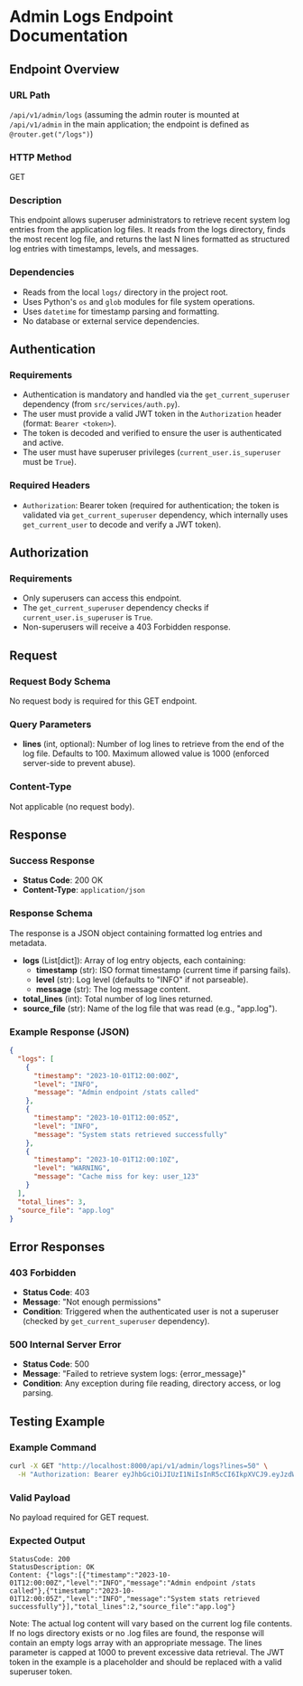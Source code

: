 # Admin Logs Endpoint Documentation

## Endpoint Overview

### URL Path
`/api/v1/admin/logs` (assuming the admin router is mounted at `/api/v1/admin` in the main application; the endpoint is defined as `@router.get("/logs")`)

### HTTP Method
GET

### Description
This endpoint allows superuser administrators to retrieve recent system log entries from the application log files. It reads from the logs directory, finds the most recent log file, and returns the last N lines formatted as structured log entries with timestamps, levels, and messages.

### Dependencies
- Reads from the local `logs/` directory in the project root.
- Uses Python's `os` and `glob` modules for file system operations.
- Uses `datetime` for timestamp parsing and formatting.
- No database or external service dependencies.

## Authentication

### Requirements
- Authentication is mandatory and handled via the `get_current_superuser` dependency (from `src/services/auth.py`).
- The user must provide a valid JWT token in the `Authorization` header (format: `Bearer <token>`).
- The token is decoded and verified to ensure the user is authenticated and active.
- The user must have superuser privileges (`current_user.is_superuser` must be `True`).

### Required Headers
- `Authorization`: Bearer token (required for authentication; the token is validated via `get_current_superuser` dependency, which internally uses `get_current_user` to decode and verify a JWT token).

## Authorization

### Requirements
- Only superusers can access this endpoint.
- The `get_current_superuser` dependency checks if `current_user.is_superuser` is `True`.
- Non-superusers will receive a 403 Forbidden response.

## Request

### Request Body Schema
No request body is required for this GET endpoint.

### Query Parameters
- **lines** (int, optional): Number of log lines to retrieve from the end of the log file. Defaults to 100. Maximum allowed value is 1000 (enforced server-side to prevent abuse).

### Content-Type
Not applicable (no request body).

## Response

### Success Response
- **Status Code**: 200 OK
- **Content-Type**: `application/json`

### Response Schema
The response is a JSON object containing formatted log entries and metadata.

- **logs** (List[dict]): Array of log entry objects, each containing:
  - **timestamp** (str): ISO format timestamp (current time if parsing fails).
  - **level** (str): Log level (defaults to "INFO" if not parseable).
  - **message** (str): The log message content.
- **total_lines** (int): Total number of log lines returned.
- **source_file** (str): Name of the log file that was read (e.g., "app.log").

### Example Response (JSON)
```json
{
  "logs": [
    {
      "timestamp": "2023-10-01T12:00:00Z",
      "level": "INFO",
      "message": "Admin endpoint /stats called"
    },
    {
      "timestamp": "2023-10-01T12:00:05Z",
      "level": "INFO",
      "message": "System stats retrieved successfully"
    },
    {
      "timestamp": "2023-10-01T12:00:10Z",
      "level": "WARNING",
      "message": "Cache miss for key: user_123"
    }
  ],
  "total_lines": 3,
  "source_file": "app.log"
}
```

## Error Responses

### 403 Forbidden
- **Status Code**: 403
- **Message**: "Not enough permissions"
- **Condition**: Triggered when the authenticated user is not a superuser (checked by `get_current_superuser` dependency).

### 500 Internal Server Error
- **Status Code**: 500
- **Message**: "Failed to retrieve system logs: {error_message}"
- **Condition**: Any exception during file reading, directory access, or log parsing.

## Testing Example

### Example Command
```bash
curl -X GET "http://localhost:8000/api/v1/admin/logs?lines=50" \
  -H "Authorization: Bearer eyJhbGciOiJIUzI1NiIsInR5cCI6IkpXVCJ9.eyJzdWIiOiJhZG1pbiIsImV4cCI6MTc1ODg3MDc4OH0.GrXDnxCPAYJxm3rG33_0bP3hMJXTu5FX68uHHF1WV1I"
```

### Valid Payload
No payload required for GET request.

### Expected Output
```
StatusCode: 200
StatusDescription: OK
Content: {"logs":[{"timestamp":"2023-10-01T12:00:00Z","level":"INFO","message":"Admin endpoint /stats called"},{"timestamp":"2023-10-01T12:00:05Z","level":"INFO","message":"System stats retrieved successfully"}],"total_lines":2,"source_file":"app.log"}
```

Note: The actual log content will vary based on the current log file contents. If no logs directory exists or no .log files are found, the response will contain an empty logs array with an appropriate message. The lines parameter is capped at 1000 to prevent excessive data retrieval. The JWT token in the example is a placeholder and should be replaced with a valid superuser token.